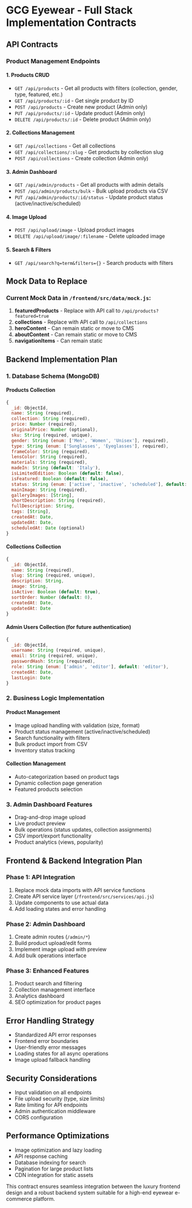 # GCG Eyewear - Full Stack Implementation Contracts

## API Contracts

### Product Management Endpoints

#### 1. Products CRUD
- `GET /api/products` - Get all products with filters (collection, gender, type, featured, etc.)
- `GET /api/products/:id` - Get single product by ID
- `POST /api/products` - Create new product (Admin only)
- `PUT /api/products/:id` - Update product (Admin only)
- `DELETE /api/products/:id` - Delete product (Admin only)

#### 2. Collections Management
- `GET /api/collections` - Get all collections
- `GET /api/collections/:slug` - Get products by collection slug
- `POST /api/collections` - Create collection (Admin only)

#### 3. Admin Dashboard
- `GET /api/admin/products` - Get all products with admin details
- `POST /api/admin/products/bulk` - Bulk upload products via CSV
- `PUT /api/admin/products/:id/status` - Update product status (active/inactive/scheduled)

#### 4. Image Upload
- `POST /api/upload/image` - Upload product images
- `DELETE /api/upload/image/:filename` - Delete uploaded image

#### 5. Search & Filters
- `GET /api/search?q=term&filters={}` - Search products with filters

## Mock Data to Replace

### Current Mock Data in `/frontend/src/data/mock.js`:
1. **featuredProducts** - Replace with API call to `/api/products?featured=true`
2. **collections** - Replace with API call to `/api/collections`
3. **heroContent** - Can remain static or move to CMS
4. **aboutContent** - Can remain static or move to CMS
5. **navigationItems** - Can remain static

## Backend Implementation Plan

### 1. Database Schema (MongoDB)

#### Products Collection
```javascript
{
  _id: ObjectId,
  name: String (required),
  collection: String (required),
  price: Number (required),
  originalPrice: Number (optional),
  sku: String (required, unique),
  gender: String (enum: ['Men', 'Women', 'Unisex'], required),
  type: String (enum: ['Sunglasses', 'Eyeglasses'], required),
  frameColor: String (required),
  lensColor: String (required),
  materials: String (required),
  madeIn: String (default: 'Italy'),
  isLimitedEdition: Boolean (default: false),
  isFeatured: Boolean (default: false),
  status: String (enum: ['active', 'inactive', 'scheduled'], default: 'active'),
  mainImage: String (required),
  galleryImages: [String],
  shortDescription: String (required),
  fullDescription: String,
  tags: [String],
  createdAt: Date,
  updatedAt: Date,
  scheduledAt: Date (optional)
}
```

#### Collections Collection
```javascript
{
  _id: ObjectId,
  name: String (required),
  slug: String (required, unique),
  description: String,
  image: String,
  isActive: Boolean (default: true),
  sortOrder: Number (default: 0),
  createdAt: Date,
  updatedAt: Date
}
```

#### Admin Users Collection (for future authentication)
```javascript
{
  _id: ObjectId,
  username: String (required, unique),
  email: String (required, unique),
  passwordHash: String (required),
  role: String (enum: ['admin', 'editor'], default: 'editor'),
  createdAt: Date,
  lastLogin: Date
}
```

### 2. Business Logic Implementation

#### Product Management
- Image upload handling with validation (size, format)
- Product status management (active/inactive/scheduled)
- Search functionality with filters
- Bulk product import from CSV
- Inventory status tracking

#### Collection Management
- Auto-categorization based on product tags
- Dynamic collection page generation
- Featured products selection

### 3. Admin Dashboard Features
- Drag-and-drop image upload
- Live product preview
- Bulk operations (status updates, collection assignments)
- CSV import/export functionality
- Product analytics (views, popularity)

## Frontend & Backend Integration Plan

### Phase 1: API Integration
1. Replace mock data imports with API service functions
2. Create API service layer (`/frontend/src/services/api.js`)
3. Update components to use actual data
4. Add loading states and error handling

### Phase 2: Admin Dashboard
1. Create admin routes (`/admin/*`)
2. Build product upload/edit forms
3. Implement image upload with preview
4. Add bulk operations interface

### Phase 3: Enhanced Features
1. Product search and filtering
2. Collection management interface
3. Analytics dashboard
4. SEO optimization for product pages

## Error Handling Strategy
- Standardized API error responses
- Frontend error boundaries
- User-friendly error messages
- Loading states for all async operations
- Image upload fallback handling

## Security Considerations
- Input validation on all endpoints
- File upload security (type, size limits)
- Rate limiting for API endpoints
- Admin authentication middleware
- CORS configuration

## Performance Optimizations
- Image optimization and lazy loading
- API response caching
- Database indexing for search
- Pagination for large product lists
- CDN integration for static assets

This contract ensures seamless integration between the luxury frontend design and a robust backend system suitable for a high-end eyewear e-commerce platform.